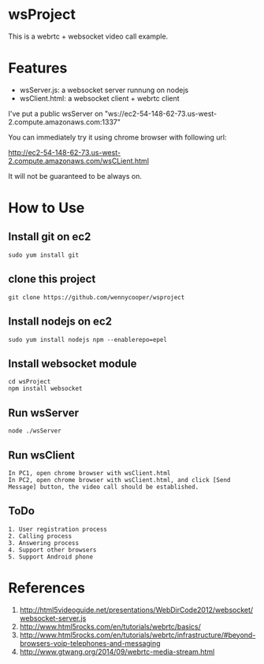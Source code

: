 # wsProject

This is a webrtc + websocket video call example.

# Features
* wsServer.js: a websocket server runnung on nodejs
* wsClient.html: a websocket client + webrtc client

I've put a public wsServer on "ws://ec2-54-148-62-73.us-west-2.compute.amazonaws.com:1337"

You can immediately try it using chrome browser with following url:

http://ec2-54-148-62-73.us-west-2.compute.amazonaws.com/wsCLient.html

It will not be guaranteed to be always on.

# How to Use
## Install git on ec2 
    sudo yum install git

## clone this project
    git clone https://github.com/wennycooper/wsproject

## Install nodejs on ec2
    sudo yum install nodejs npm --enablerepo=epel

## Install websocket module
    cd wsProject
    npm install websocket
    
## Run wsServer
    node ./wsServer

## Run wsClient
    In PC1, open chrome browser with wsClient.html
    In PC2, open chrome browser with wsClient.html, and click [Send Message] button, the video call should be established.

## ToDo
    1. User registration process
    2. Calling process
    3. Answering process
    4. Support other browsers
    5. Support Android phone

# References

1. http://html5videoguide.net/presentations/WebDirCode2012/websocket/websocket-server.js
2. http://www.html5rocks.com/en/tutorials/webrtc/basics/
3. http://www.html5rocks.com/en/tutorials/webrtc/infrastructure/#beyond-browsers-voip-telephones-and-messaging
4. http://www.gtwang.org/2014/09/webrtc-media-stream.html
